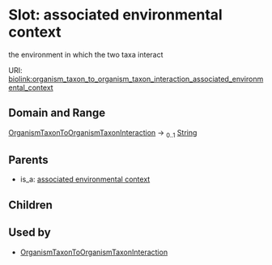 
# Slot: associated environmental context


the environment in which the two taxa interact

URI: [biolink:organism_taxon_to_organism_taxon_interaction_associated_environmental_context](https://w3id.org/biolink/vocab/organism_taxon_to_organism_taxon_interaction_associated_environmental_context)


## Domain and Range

[OrganismTaxonToOrganismTaxonInteraction](OrganismTaxonToOrganismTaxonInteraction.md) &#8594;  <sub>0..1</sub> [String](types/String.md)

## Parents

 *  is_a: [associated environmental context](associated_environmental_context.md)

## Children


## Used by

 * [OrganismTaxonToOrganismTaxonInteraction](OrganismTaxonToOrganismTaxonInteraction.md)
